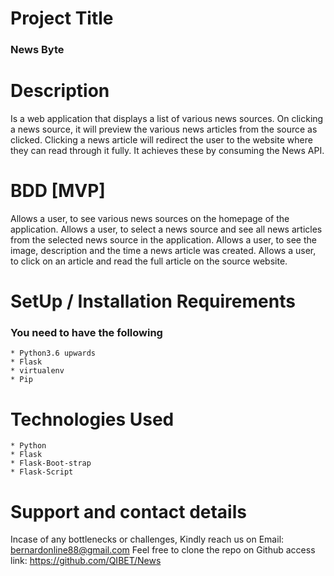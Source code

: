# Project Title
### News Byte
# Description
Is a web application that displays a list of various news sources. On clicking a news source, it will preview the various news articles from the source as clicked. Clicking a news article will redirect the user to the website where they can read through it fully. It achieves these by consuming the News API.
# BDD [MVP]
Allows a user, to see various news sources on the homepage of the application.
Allows a user, to select a news source and see all news articles from the selected news source in the application.
Allows a user,  to see the image, description and the time a news article was created.
Allows a user,  to click on an article and read the full article on the source website.

# SetUp / Installation Requirements
### You need to have the following
    * Python3.6 upwards
    * Flask
    * virtualenv
    * Pip
# Technologies Used
    * Python
    * Flask
    * Flask-Boot-strap
    * Flask-Script

# Support and contact details 
Incase of any bottlenecks or challenges, Kindly reach us on Email: bernardonline88@gmail.com 
Feel free to clone the repo on Github access link: https://github.com/QIBET/News


